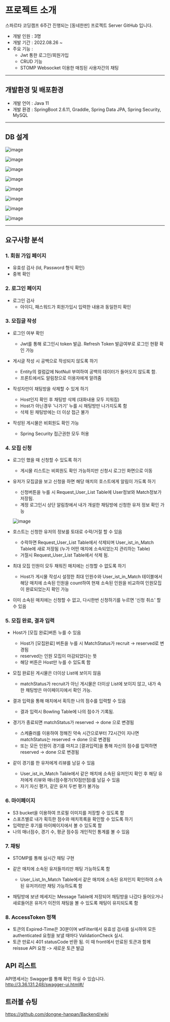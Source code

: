 # 프로젝트 소개
스파르타 코딩캠프 6주간 진행되는 [동네한판] 프로젝트 Server GitHub 입니다.

- 개발 인원 : 3명
- 개발 기간 : 2022.08.26 ~
- 주요 기능 : 
  - Jwt 통한 로그인/회원가입
  - CRUD 기능
  - STOMP Websocket 이용한 매칭된 사용자간의 채팅
  
---
   
## 개발환경 및 배포환경
- 개발 언어 : Java 11
- 개발 환경 : SpringBoot 2.6.11, Graddle, Spring Data JPA, Spring Security, MySQL


---

## DB 설계

![image](https://user-images.githubusercontent.com/86644517/193514412-a98dc34b-980c-4c14-9b62-f7d2c3fa0585.png)

![image](https://user-images.githubusercontent.com/86644517/189131470-b0e151b9-8e84-4c59-82ae-3d70e44dfecf.png)

![image](https://user-images.githubusercontent.com/86644517/189131517-f92323a9-1448-4382-8ce5-11c295ef75aa.png)

![image](https://user-images.githubusercontent.com/86644517/189131564-96114a7c-d5ed-4f88-a6c1-9e9eae5baddb.png)

![image](https://user-images.githubusercontent.com/86644517/189131630-5933b72a-2bf0-4815-9a40-3749dcaea865.png)

![image](https://user-images.githubusercontent.com/86644517/189131674-55c0d4ec-013f-4cba-a4a5-591b66c42512.png)

![image](https://user-images.githubusercontent.com/86644517/189131728-d823bf76-d10b-401e-b9fe-722cc157060a.png)

![image](https://user-images.githubusercontent.com/86644517/189132199-77572f44-b215-42c2-9da2-6200a98d5e14.png)

---

## 요구사항 분석

### 1. 회원 가입 페이지

- 유효성 검사 (Id, Password 형식 확인)
- 중복 확인

### 2. 로그인 페이지

- 로그인 검사
  - 아이디, 패스워드가 회원가입시 입력한 내용과 동일한지 확인

### 3. 모집글 작성

- 로그인 여부 확인
  - Jwt를 통해 로그인시 token 발급. Refresh Token 발급여부로 로그인 현황 확인 가능

- 게시글 작성 시 공백으로 작성되지 않도록 하기
  - Entity의 컬럼값에 NotNull 부여하여 공백의 데이터가 들어오지 않도록 함. 
  - 프론트에서도 알림창으로 이용자에게 알려줌
  
- 작성자만이 채팅방을 삭제할 수 있게 하기 
  - Host인지 확인 후 채팅방 삭제 (대화내용 모두 지워짐)
  - Host가 아닌경우 '나가기' 누를 시 채팅방만 나가지도록 함
  - 삭제 된 채팅방에는 더 이상 접근 불가
  
- 작성된 게시물은 비회원도 확인 가능
  - Spring Security 접근권한 모두 허용
  
### 4. 모집 신청

- 로그인 했을 때 신청할 수 있도록 하기
  - 게시물 리스트는 비회원도 확인 가능하지만 신청시 로그인 화면으로 이동
  
- 유저가 모집글을 보고 신청을 하면 해당 매치의 호스트에게 알림이 가도록 하기
  - 신청버튼을 누를 시 Request_User_List Table에 User정보와 Match정보가 저장됨. 
  - 계정 로그인시 상단 알림창에서 내가 개설한  채팅방에 신청한 유저 정보 확인 가능
  
  ![image](https://user-images.githubusercontent.com/86644517/190033452-56cec819-ca55-491f-bfed-78d6f0c81063.png)
  
- 호스트는 신청한 유저의 정보를 토대로 수락/거절 할 수 있음
  - 수락하면 Request_User_List Table에서 삭제되며 User_ist_in_Match Table에 새로 저장됨 (누가 어떤 매치에 소속되었는지 관리하는 Table)
  - 거절시 Request_User_List Table에서 삭제 됨.
  
- 최대 모집 인원이 모두 채워진 매치에는 신청할 수 없도록 하기
  - Host가 게시물 작성시 설정한 최대 인원수와 
    User_ist_in_Match 테이블에서 해당 매치에 소속된 인원을 count하여 현재 소속된 인원을 비교하여 인원모집이 완료되었는지 확인 가능
  
- 이미 소속된 매치에는 신청할 수 없고, 다시한번 신청하기를 누르면 '신청 취소' 할 수 있음

### 5. 모집 완료, 결과 입력

- Host가 [모집 완료]버튼 누를 수 있음
  - Host가 [모집완료] 버튼을 누를 시 MatchStatus가 recruit -> reserved로 변경됨
  - reserved는 인원 모집이 마감되었다는 뜻
  - 해당 버튼은 Host만 누를 수 있도록 함
  
- 모집 완료된 게시물은 더이상 List에 보이지 않음
  - matchStatus가 recruit가 아닌 게시물은 더이상 List에 보이지 않고, 내가 속한 채팅방은 마이페이지에서 확인 가능.  

- 결과 입력을 통해 매치에서 획득한 나의 점수를 입력할 수 있음
  - 결과 입력시 Bowling Table에 나의 점수가 기록됨. 

- 경기가 종료되면 matchStatus가 reserved -> done 으로 변경됨
  - 스케쥴러를 이용하여 정해진 약속 시간으로부터 72시간이 지나면 matchStatus는 reserved -> done 으로 변경됨
  - 또는 모든 인원이 경기를 마치고 [결과입력]을 통해 자신의 점수를 입력하면 reserved -> done 으로 변경됨

- 같이 경기를 한 유저에게 리뷰를 남길 수 있음
  - User_ist_in_Match Table에서 같은 매치에 소속된 유저인지 확인 후 해당 유저에게 리뷰와 매너점수평가(10점만점)를 남길 수 있음
  - 자기 자신 평가, 같은 유저 두번 평가 불가능

### 6. 마이페이지

- S3 bucket을 이용하여 프로필 이미지를 저장할 수 있도록 함
- 스포츠별로 내가 획득한 점수와 매치목록을 확인할 수 있도록 하기
- 입력받은 후기를 마이페이지에서 볼 수 있도록 함
- 나의 매너점수, 경기 수, 평균 점수등 개인적인 통계를 볼 수 있음

### 7. 채팅

- STOMP를 통해 실시간 채팅 구현

- 같은 매치에 소속된 유저들끼리만 채팅 가능하도록 함
  - User_List_In_Match Table에서 같은 매치에 소속된 유저인지 확인하여 소속된 유저끼리만 채팅 가능하도록 함

- 채팅방에 보낸 메세지는 Message Table에 저장되어 채팅방을 나갔다 들어오거나 새로들어온 유저가 이전의 채팅을 볼 수 있도록 채팅이 유지되도록 함

### 8. AccessToken 정책

- 토큰의 Expired-Time은 30분이며 wtFilter에서 유효성 검사를 실시하여 모든 authenticated 요청을 보낼 때마다 ValidationCheck 실시.
- 토큰 만료시 401 statusCode 반환 됨. 이 때 front에서 만료된 토큰과 함께 reissue API 요청 -> 새로운 토큰 발급

## API 리스트

API명세서는 Swagger를 통해 확인 하실 수 있습니다.
http://3.36.131.248/swagger-ui.html#/

## 트러블 슈팅

https://github.com/dongne-hanpan/Backend/wiki
